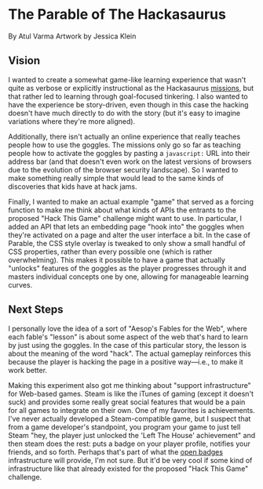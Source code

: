 # The Parable of The Hackasaurus

By Atul Varma
Artwork by Jessica Klein

## Vision

I wanted to create a somewhat game-like learning experience that wasn't quite
as verbose or explicitly instructional as the Hackasaurus [missions][], but
that rather led to learning through goal-focused tinkering. I also wanted to
have the experience be story-driven, even though in this case the hacking
doesn't have much directly to do with the story (but it's easy to imagine
variations where they're more aligned).

Additionally, there isn't actually an online experience that really teaches
people how to use the goggles. The missions only go so far as teaching people
how to activate the goggles by pasting a `javascript:` URL into their address
bar (and that doesn't even work on the latest versions of browsers due to the
evolution of the browser security landscape). So I wanted to make something
really simple that would lead to the same kinds of discoveries that kids have
at hack jams.

Finally, I wanted to make an actual example "game" that served as a
forcing function to make me think about what kinds of APIs the entrants to the
proposed "Hack This Game" challenge might want to use. In particular, I added
an API that lets an embedding page "hook into" the goggles when they're
activated on a page and alter the user interface a bit. In the case of
Parable, the CSS style overlay is tweaked to only show a small handful of CSS
properties, rather than every possible one (which is rather overwhelming).
This makes it possible to have a game that actually "unlocks" features of the
goggles as the player progresses through it and masters individual concepts
one by one, allowing for manageable learning curves.

## Next Steps

I personally love the idea of a sort of "Aesop's Fables for the Web", where
each fable's "lesson" is about some aspect of the web that's hard to learn by
just using the goggles. In the case of this particular story, the lesson is
about the meaning of the word "hack". The actual gameplay reinforces this
because the player is hacking the page in a positive way&mdash;i.e., to make it work better.

Making this experiment also got me thinking about "support infrastructure" for
Web-based games. Steam is like the iTunes of gaming (except it doesn't suck)
and provides some really great social features that would be a pain for all
games to integrate on their own. One of my favorites is achievements. I've
never actually developed a Steam-compatible game, but I suspect that from a
game developer's standpoint, you program your game to just tell Steam "hey,
the player just unlocked the 'Left The House' achievement" and then steam does
the rest: puts a badge on your player profile, notifies your friends, and so
forth. Perhaps that's part of what the [open badges][] infrastructure will
provide, I'm not sure. But it'd be very cool if some kind of infrastructure
like that already existed for the proposed "Hack This Game" challenge.

  [missions]: https://secure.toolness.com/webxray/missions/one/
  [open badges]: https://wiki.mozilla.org/Badges
